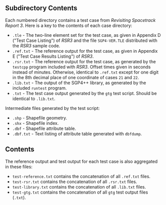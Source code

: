 ## Subdirectory Contents

Each numbered directory contains a test case from *Revisiting Spacetrack Report 3*. Here is a key to the contents of each case directory:

- `.tle` - The two-line element set for the test case, as given in Appendix D ("Test Case Listing") of *RSR3* and the file `SGP4-VER.TLE` distributed with the *RSR3* sample code.
- `.ref.txt` - The reference output for the test case, as given in Appendix E ("Test Case Results Listing") of *RSR3*.
- `.rsr.txt` - The reference output for the test case, as generated by the `testcpp` program included with *RSR3*. Offset times given in seconds instead of minutes. Otherwise, identical to `.ref.txt` except for one digit in the 8th decimal place of one coordinate of cases `21` and `22`.
- `.lib.txt` - The output of the SGP4++ library, as generated by the included `runtest` program.
- `.txt` - The test case output generated by the `gtg` test script. Should be identical to `.lib.txt`.

Intermediate files generated by the test script:

- `.shp` - Shapefile geometry.
- `.shx` - Shapefile index.
- `.dbf` - Shapefile attribute table.
- `.dbf.txt` - Text listing of attribute table generated with `dbfdump`.

## Contents

The reference output and test output for each test case is also aggregated in these files:

- `test-reference.txt` contains the concatenation of all `.ref.txt` files.
- `test-rsr.txt` contains the concatenation of all `.rsr.txt` files.
- `test-library.txt` contains the concatenation of all `.lib.txt` files.
- `test-gtg.txt` contains the concatenation of all `gtg` test output files (`.txt`).
